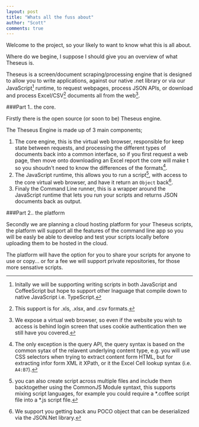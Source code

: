 ```yaml
--- 
layout: post
title: "Whats all the fuss about"
author: "Scott"
comments: true
---
```


Welcome to the project, so your likely to want to know what this is all about.

Where do we begine, I suppose I should give you an overview of what Theseus is. 

Theseus is a screen/document scraping/processing engine that is designed to allow you to write applications,
against our native .net library or via our JavaScript[^2] runtime, to request webpages, process JSON
APIs, or download and process Excel/CSV[^1] documents all from the web[^3].

[^1]: This support is for .xls, .xlsx, and .csv formats.

[^2]: Initally we will be supporting writing scripts in both JavaScript and CoffeeScript but hope to support 
      other lnaguage that compile down to native JavaScript i.e. TypeScript.

[^3]: We expose a virtual web browser, so even if the website you wish to access is behind login screen that uses cookie authentication then 
      we still have you covered.
      


###Part 1.. the core.

Firstly there is the open source (or soon to be) Theseus engine.

The Theseus Engine is made up of 3 main components;

1. The core engine, this is the virtual web browser, responsible for keep state between requests, 
   and processing the different types of documents back into a common interface, so if you first 
   request a web page, then move onto downloading an Excel report the core will make t so you shoudn't
   need to know the differences of the formats[^4].
2. The JavaScript runtime, this allows you to run a script[^5], with access to the core virtual web browser, and have it return an `Object` back[^6].
3. Finaly the Command Line runner, this is a wrapper around the JavaScript runtime that lets you run your scripts and returns JSON documents back as output.

[^4]: The only exception is the query API, the query syntax is based on the common sytax of the relavent underlying content type, e.g. you will use CSS selectors when trying to extract content form HTML, but for extracting infor form XML it XPath, or it the Excel Cell lookup syntax (i.e. `A4:B7`).
[^5]: you can also create script across multiple files and include them backtogether using the CommonJS Module syntaxt, this supports mixing script languages, for example you could require a *.coffee script file into a *.js script file.
[^6]: We support you getting back anu POCO object that can be deserialized via the JSON.Net library.

###Part 2.. the platform

Secondly we are planning a cloud hosting platform for your Theseus scripts, the platform will support all the
features of the command line app so you will be easly be able to develop and test your scripts locally before 
uploading them to be hosted in the cloud.

The platform will have the option for you to share your scripts for anyone to use or copy... or for a fee we 
will support private repositories, for those more sensative scripts.